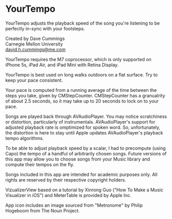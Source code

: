 YourTempo
=========

YourTempo adjusts the playback speed of the song you're listening to be perfectly in-sync with your footsteps.

Created by Dave Cummings  
Carnegie Mellon University  
david.h.cummings@me.com

YourTempo requires the M7 coprocessor, which is only supported on iPhone 5s, iPad Air, and iPad Mini with Retina Display.

YourTempo is best used on long walks outdoors on a flat surface. Try to keep your pace consistent.

Your pace is computed from a running average of the time between the steps you take, given by CMStepCounter. CMStepCounter has a granualrity of about 2.5 seconds, so it may take up to 20 seconds to lock on to your pace.

Songs are played back through AVAudioPlayer. You may notice scratchiness or distortion, particularly of instrumentals. AVAudioPlayer's support for adjusted playback rate is omptimized for spoken word. So, unfortunately, the distortion is here to stay until Apple updates AVAudioPlayer's playback tempo algorithms.

To be able to adjust playback speed by a scalar, I had to precompute (using Capo) the tempo of a handful of arbitrarily chosen songs. Future versions of this app may allow you to choose songs from your Music library and compute their tempos on the fly.

Songs included in this app are intended for academic purposes only. All rights are reserved by their respective copyright holders.

VizualizerView based on a tutorial by Xinrong Guo ("How To Make a Music Visualizer in iOS") and MeterTable is provided by Apple Inc.

App icon includes an image sourced from "Metronome" by Philip Hogeboom from The Noun Project.
